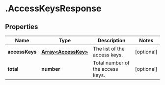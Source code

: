 # .AccessKeysResponse

## Properties

Name | Type | Description | Notes
------------ | ------------- | ------------- | -------------
**accessKeys** | [**Array&lt;AccessKey&gt;**](AccessKey.md) | The list of the access keys. | [optional] 
**total** | **number** | Total number of the access keys. | [optional] 


